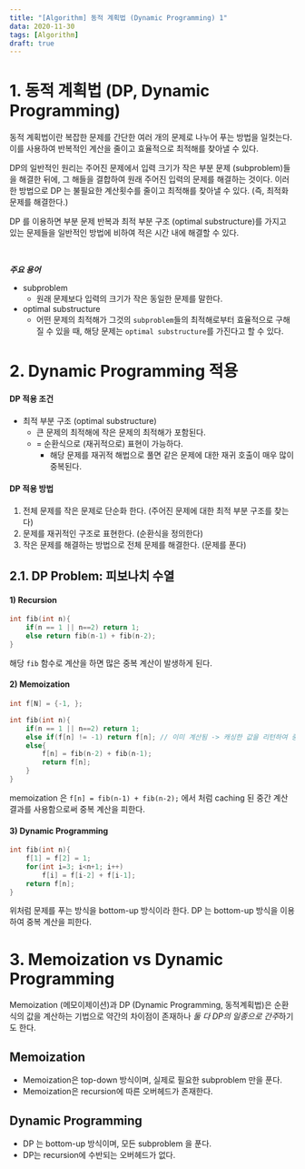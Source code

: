 ```yaml
---
title: "[Algorithm] 동적 계획법 (Dynamic Programming) 1"
data: 2020-11-30
tags: [Algorithm]
draft: true
---
```


# 1. 동적 계획법 (DP, Dynamic Programming)

동적 계획법이란 복잡한 문제를 간단한 여러 개의 문제로 나누어 푸는 방법을 일컷는다. 이를 사용하여 반복적인 계산을 줄이고 효율적으로 최적해를 찾아낼 수 있다.

DP의 일반적인 원리는 주어진 문제에서 입력 크기가 작은 부분 문제 (subproblem)들을 해결한 뒤에, 그 해들을 결합하여 원래 주어진 입력의 문제를 해결하는 것이다.
이러한 방법으로 DP 는 불필요한 계산횟수를 줄이고 최적해를 찾아낼 수 있다. (즉, 최적화 문제를 해결한다.)

DP 를 이용하면 부분 문제 반복과 최적 부분 구조 (optimal substructure)를 가지고 있는 문제들을 일반적인 방법에 비하여 적은 시간 내에 해결할 수 있다.

<br>

***주요 용어***
- subproblem
  - 원래 문제보다 입력의 크기가 작은 동일한 문제를 말한다.
- optimal substructure
  - 어떤 문제의 최적해가 그것의 `subproblem`들의 최적해로부터 효율적으로 구해질 수 있을 때, 해당 문제는 `optimal substructure`를 가진다고 할 수 있다.


# 2. Dynamic Programming 적용

#### DP 적용 조건

- 최적 부분 구조 (optimal substructure)
  - 큰 문제의 최적해에 작은 문제의 최적해가 포함된다.
  - = 순환식으로 (재귀적으로) 표현이 가능하다.
    - 해당 문제를 재귀적 해법으로 풀면 같은 문제에 대한 재귀 호출이 매우 많이 중복된다.


#### DP 적용 방법

1. 전체 문제를 작은 문제로 단순화 한다. (주어진 문제에 대한 최적 부분 구조를 찾는다)
2. 문제를 재귀적인 구조로 표현한다. (순환식을 정의한다)
3. 작은 문제를 해결하는 방법으로 전체 문제를 해결한다. (문제를 푼다)


## 2.1. DP Problem: 피보나치 수열

#### 1) Recursion 

```cpp
int fib(int n){
    if(n == 1 || n==2) return 1;
    else return fib(n-1) + fib(n-2);
}
```
해당 `fib` 함수로 계산을 하면 많은 중복 계산이 발생하게 된다.



#### 2) Memoization


```cpp
int f[N] = {-1, };

int fib(int n){
    if(n == 1 || n==2) return 1;
    else if(f[n] != -1) return f[n]; // 이미 계산됨 -> 캐싱한 값을 리턴하여 중복 계산을 피함
    else{
        f[n] = fib(n-2) + fib(n-1);
        return f[n];
    }
}
```
memoization 은 ``f[n] = fib(n-1) + fib(n-2);`` 에서 처럼 caching 된 중간 계산 결과를 사용함으로써 중복 계산을 피한다.


#### 3) Dynamic Programming


```cpp
int fib(int n){
    f[1] = f[2] = 1;
    for(int i=3; i<n+1; i++)
        f[i] = f[i-2] + f[i-1];
    return f[n];
}
```

위처럼 문제를 푸는 방식을 bottom-up 방식이라 한다. 
DP 는 bottom-up 방식을 이용하여 중복 계산을 피한다.

<!-- 


### DP Problem 2: 이항 계수

#### Recursion 
#### Memoization
#### Dynamic Programming




### DP Problem 3: 행렬 경로

#### Recursion 
#### Memoization
#### Dynamic Programming
 -->

# 3. Memoization vs Dynamic Programming 

Memoization (메모이제이션)과 DP (Dynamic Programming, 동적계획법)은 순환식의 값을 계산하는 기법으로 약간의 차이점이 존재하나 *둘 다 DP의 일종으로 간주*하기도 한다.

## Memoization
- Memoization은 top-down 방식이며, 실제로 필요한 subproblem 만을 푼다.
- Memoization은 recursion에 따른 오버헤드가 존재한다.

## Dynamic Programming
- DP 는 bottom-up 방식이며, 모든 subproblem 을 푼다.
- DP는 recursion에 수반되는 오버헤드가 없다.

